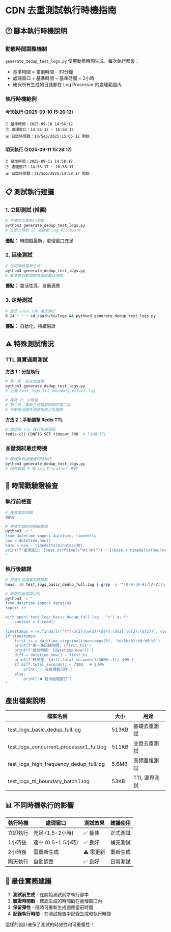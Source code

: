 # CDN 去重測試執行時機指南

## 🕐 **腳本執行時機說明**

### **動態時間調整機制**
`generate_dedup_test_logs.py` 使用動態時間生成，每次執行都會：
- 基準時間 = 當前時間 - 30分鐘
- 處理窗口 = 基準時間 ~ 基準時間 + 2小時
- 確保所有生成的日誌都在 Log Processor 的處理範圍內

### **執行時機範例**

#### **今天執行 (2025-09-10 15:26:12)**
```
⏰ 基準時間：2025-09-10 14:56:12
🕐 處理窗口：14:56:12 ~ 16:56:12
📊 日誌時間戳：10/Sep/2025:15:05:12 開始
```

#### **明天執行 (2025-09-11 15:28:17)**
```
⏰ 基準時間：2025-09-11 14:58:17
🕐 處理窗口：14:58:17 ~ 16:58:17  
📊 日誌時間戳：11/Sep/2025:14:58:17 開始
```

## 📋 **測試執行建議**

### **1. 立即測試 (推薦)**
```bash
# 生成並立即執行測試
python3 generate_dedup_test_logs.py
# 立即上傳到 S3 並啟動 Log Processor
```
**優點：** 時間戳最新，處理窗口充足

### **2. 延後測試**
```bash
# 任何時候重新生成
python3 generate_dedup_test_logs.py
# 腳本會自動調整為當前最佳時間
```
**優點：** 靈活性高，自動適應

### **3. 定時測試**
```bash
# 設定 cron job 每天執行
0 14 * * * cd /path/to/logs && python3 generate_dedup_test_logs.py
```
**優點：** 自動化，持續驗證

## ⚠️ **特殊測試情況**

### **TTL 真實過期測試**

**方法 1：分批執行**
```bash
# 第一批：生成並處理
python3 generate_dedup_test_logs.py
# 上傳 test_logs_ttl_boundary_batch1.log

# 等待 2+ 小時後
# 第二批：重新生成當前時間的第二批
# 手動修改腳本或使用第二批檔案
```

**方法 2：手動調整 Redis TTL**
```bash
# 設定短 TTL 進行快速測試
redis-cli CONFIG SET timeout 300  # 5分鐘 TTL
```

### **並發測試最佳時機**
```bash
# 確保所有處理器同時執行
python3 generate_dedup_test_logs.py
# 同時啟動 5 個 Log Processor 實例
```

## 🎯 **時間戳驗證檢查**

### **執行前檢查**
```bash
# 檢查當前時間
date

# 檢查生成的時間戳範圍
python3 -c "
from datetime import datetime, timedelta
now = datetime.now()
base = now - timedelta(minutes=30)
print(f'處理窗口: {base.strftime(\"%H:%M\")} ~ {(base + timedelta(hours=2)).strftime(\"%H:%M\")}')
"
```

### **執行後驗證**
```bash
# 檢查生成檔案的時間戳
head -10 test_logs_basic_dedup_full.log | grep -o '"[0-9][0-9]/[A-Z][a-z][a-z]/[0-9][0-9][0-9][0-9]:[0-9][0-9]:[0-9][0-9]:[0-9][0-9]'

# 確認在處理窗口內
python3 -c "
from datetime import datetime
import re

with open('test_logs_basic_dedup_full.log', 'r') as f:
    content = f.read()
    
timestamps = re.findall(r'\"(\d{2}/\w{3}/\d{4}:\d{2}:\d{2}:\d{2})', content)
if timestamps:
    first_ts = datetime.strptime(timestamps[0], '%d/%b/%Y:%H:%M:%S')
    print(f'第一筆記錄時間: {first_ts}')
    print(f'當前時間: {datetime.now()}')
    diff = datetime.now() - first_ts
    print(f'時間差: {diff.total_seconds()/3600:.1f} 小時')
    if diff.total_seconds() < 7200:  # 2小時
        print('✅ 在處理窗口內')
    else:
        print('❌ 超出處理窗口')
"
```
## **產出檔案說明**
| 檔案名稱 | 大小 | 用途 |
|----------|----------|----------|
| test_logs_basic_dedup_full.log | 513KB | 基礎去重測試 |
| test_logs_concurrent_processor1_full.log | 511KB | 並發去重測試 |
| test_logs_high_frequency_dedup_full.log | 5.6MB | 高頻重複測試 |
| test_logs_ttl_boundary_batch1.log | 53KB | TTL 邊界測試 |

## 📊 **不同時機執行的影響**

| 執行時機 | 處理窗口 | 測試效果 | 建議使用 |
|----------|----------|----------|----------|
| 立即執行 | 充足 (1.5-2小時) | ✅ 最佳 | 正式測試 |
| 1小時後 | 適中 (0.5-1.5小時) | ✅ 良好 | 補充測試 |
| 2小時後 | 需重新生成 | ⚠️ 需更新 | 重新生成 |
| 隔天執行 | 自動調整 | ✅ 良好 | 日常測試 |

## 🚀 **最佳實務建議**

1. **測試前生成** - 在開始測試前才執行腳本
2. **驗證時間戳** - 確認生成的時間戳在處理窗口內  
3. **保留彈性** - 隨時可重新生成適應當前時間
4. **記錄執行時間** - 在測試報告中記錄生成和執行時間

這樣的設計確保了測試的時效性和可重複性！
